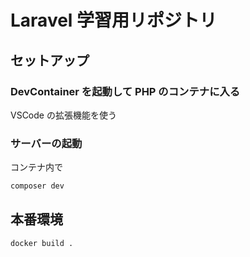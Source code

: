 # Laravel 学習用リポジトリ

## セットアップ

### DevContainer を起動して PHP のコンテナに入る

VSCode の拡張機能を使う

### サーバーの起動

コンテナ内で

```bash
composer dev
```

## 本番環境

```bash
docker build .
```
